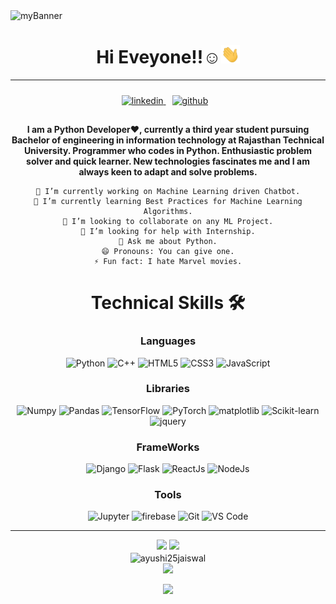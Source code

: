 <img src="https://user-images.githubusercontent.com/56766678/151759339-06a302b0-6caa-42ab-9802-776e6769eae5.png" alt="myBanner">
<h1 align="center">Hi Eveyone!!☺️<img src="https://github.com/ABSphreak/ABSphreak/blob/master/gifs/Hi.gif" width="30px"></h1>


--- 

 
<div align="center">
 <a href="https://www.linkedin.com/in/ayushi-jaiswal-69804a216" target="_blank">
<img src=https://img.shields.io/badge/linkedin-%231E77B5.svg?&style=for-the-badge&logo=linkedin&logoColor=white alt=linkedin style="margin-bottom: 5px;" />
</a>
<a href="https://ayushi-blog.herokuapp.com/" target="_blank">
<img src="https://user-images.githubusercontent.com/56766678/151764755-23af64f6-baae-41f8-b273-2fc0e07271fc.png" alt=github style="margin-bottom: 5px; height:30px ; width:30px; padding:10px" />
</a>  

 

**I am a Python Developer❤, currently a third year student pursuing Bachelor of engineering in information technology at Rajasthan Technical University. Programmer who codes in Python. Enthusiastic problem solver and quick learner. New technologies fascinates me and I am always keen to adapt and solve problems.**

    🔭 I’m currently working on Machine Learning driven Chatbot.
    🌱 I’m currently learning Best Practices for Machine Learning Algorithms.
    👯 I’m looking to collaborate on any ML Project.
    🤔 I’m looking for help with Internship.
    💬 Ask me about Python.
    😄 Pronouns: You can give one.
    ⚡ Fun fact: I hate Marvel movies.
 
<!--  <h1> Projects<h1>
 
  <div>
 <img src="https://user-images.githubusercontent.com/56766678/151760880-83f1690f-75c6-4a96-96f0-fc78aaded1ce.png" alt="ayushi-blog" style="height:250px; width:350px; float: left;padding-right: 20px">
  </div>
  
  <div>
   <div> <img src="https://user-images.githubusercontent.com/56766678/151761084-0a7d8084-a10f-4c36-a0cd-f2fd7a8fb82b.png" alt="RAKSHA" style="height:250px; width:350px; float: left;"></div>
  </div>
  <figure>
  <figcaption>Ayushi_Blog</figcaption>
   <img src="https://user-images.githubusercontent.com/56766678/151760880-83f1690f-75c6-4a96-96f0-fc78aaded1ce.png" alt="ayushi-blog" style="height:250px; width:350px; float: left;padding-right: 20px">
</figure> -->
 
 
   
 <h1>Technical Skills 🛠</h1>

<p > 
 <h3> Languages </h3>
 <div>
  
   <img alt="Python" src="https://img.shields.io/badge/python-%2314354C.svg?style=for-the-badge&logo=python&logoColor=white"/>
  <img alt="C++" src="https://img.shields.io/badge/C++-%B1D0E0.svg?style=for-the-badge&logo=cplusplus&logoColor=white"/>
<img alt="HTML5" src="https://img.shields.io/badge/html5-%23E34F26.svg?&style=for-the-badge&logo=html5&logoColor=white" />
 <img alt="CSS3" src="https://img.shields.io/badge/css3-%231572B6.svg?&style=for-the-badge&logo=css3&logoColor=white" />
 <img alt="JavaScript" src="https://img.shields.io/badge/javascript-%23323330.svg?&style=for-the-badge&logo=javascript&logoColor=%23F7DF1E" />
 </div>
 
 <h3> Libraries </h3>
 <div>
  
 <img alt="Numpy" src="https://img.shields.io/badge/Numpy-777BB4?style=for-the-badge&logo=numpy&logoColor=white" />
  
 <img alt="Pandas" src="https://img.shields.io/badge/Pandas-FF6464?style=for-the-badge&logo=pandas&logoColor=white" />
   <img alt="TensorFlow" src="https://img.shields.io/badge/TensorFlow-24A19C?style=for-the-badge&logo=TensorFlow&logoColor=white" />
 <img alt="PyTorch" src="https://img.shields.io/badge/PyTorch-92A9BD?style=for-the-badge&logo=PyTorch&logoColor=white" />
 <img alt="matplotlib" src="https://img.shields.io/badge/matplotlib-D96098?style=for-the-badge&logo=matplotlib&logoColor=white" />
 <img alt="Scikit-learn " src="https://img.shields.io/badge/Scikit-learn -B3541E?style=for-the-badge&logo=Scikit-learn &logoColor=white" />
 <img alt="jquery" src="https://img.shields.io/badge/jquery-FFBD35?style=for-the-badge&logo=jquery&logoColor=white" />

 </div>
<h3> FrameWorks </h3>
 <div>
   <img alt="Django" src="https://img.shields.io/badge/Django-2D4263?style=for-the-badge&logo=Django&logoColor=white" />
   <img alt="Flask" src="https://img.shields.io/badge/Flask-781D42?style=for-the-badge&logo=Flask&logoColor=white" />
   <img alt="ReactJs" src="https://img.shields.io/badge/React-20232A?style=for-the-badge&logo=react&logoColor=61DAFB" />
   <img alt="NodeJs" src="https://img.shields.io/badge/Node.js-339933?style=for-the-badge&logo=nodedotjs&logoColor=white" />
 </div>

 <h3>Tools </h3>
 <div>
    <img alt="Jupyter" src="https://img.shields.io/badge/Jupyter-F37626.svg?&style=for-the-badge&logo=Jupyter&logoColor=white" />
    <img alt="firebase" src="https://img.shields.io/badge/firebase-ffca28?style=for-the-badge&logo=firebase&logoColor=black" />
    <img alt="Git" src="https://img.shields.io/badge/Git-F05032?style=for-the-badge&logo=git&logoColor=white" />
    <img alt="VS Code" src="https://img.shields.io/badge/Visual_Studio_Code-0078D4?style=for-the-badge&logo=visual%20studio%20code&logoColor=white" />
 </div>

</p>  
 
 ---  
 
   
 <div align="center">
<img src="https://github-readme-stats.vercel.app/api/top-langs/?username=ayushi25jaiswal&layout=compact&theme=midnight-purple"></img>
<img src="https://github-readme-stats.vercel.app/api?username=ayushi25jaiswal&show_icons=true&theme=cobalt"></img>
</div>  
<div align="center">
<img align="center" src="https://github-readme-streak-stats.herokuapp.com/?user=ayushi25jaiswal&theme=cobalt" alt="ayushi25jaiswal" />
  </div> 

<div align="center">
<img src="https://img.shields.io/github/followers/ayushi25jaiswal.svg?style=social&label=Follow"></img>

<img src="https://gpvc.arturio.dev/ayushi25jaiswal"></img>
</div>



